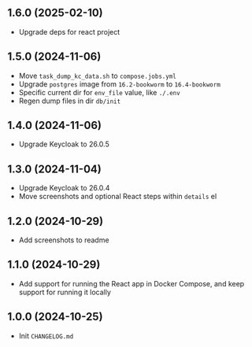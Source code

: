 ## 1.6.0 (2025-02-10)

- Upgrade deps for react project

## 1.5.0 (2024-11-06)

- Move `task_dump_kc_data.sh` to `compose.jobs.yml`
- Upgrade `postgres` image from `16.2-bookworm` to `16.4-bookworm`
- Specific current dir for `env_file` value, like `./.env`
- Regen dump files in dir `db/init`

## 1.4.0 (2024-11-06)

- Upgrade Keycloak to 26.0.5

## 1.3.0 (2024-11-04)

- Upgrade Keycloak to 26.0.4
- Move screenshots and optional React steps within `details` el

## 1.2.0 (2024-10-29)

- Add screenshots to readme

## 1.1.0 (2024-10-29)

- Add support for running the React app in Docker Compose, and keep support for running it locally

## 1.0.0 (2024-10-25)

- Init `CHANGELOG.md`

